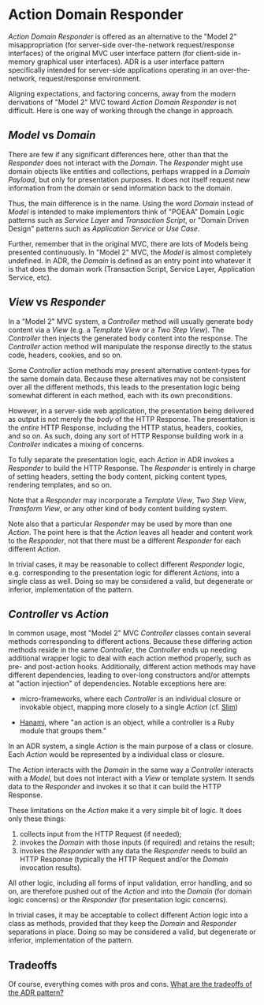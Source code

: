 # Action Domain Responder

_Action Domain Responder_ is offered as an alternative to the "Model 2" misappropriation (for server-side over-the-network request/response interfaces) of the original MVC user interface pattern (for client-side in-memory graphical user interfaces). ADR is a user interface pattern specifically intended for server-side applications operating in an over-the-network, request/response environment.

Aligning expectations, and factoring concerns, away from the modern derivations of "Model 2" MVC toward _Action Domain Responder_ is not difficult. Here is one way of working through the change in approach.

## _Model_ vs _Domain_

There are few if any significant differences here, other than that the _Responder_ does not interact with the _Domain_. The _Responder_ might use domain objects like entities and collections, perhaps wrapped in a _Domain Payload_, but only for presentation purposes. It does not itself request new information from the domain or send information back to the domain.

Thus, the main difference is in the name. Using the word _Domain_ instead of _Model_ is intended to make implementors think of "POEAA" Domain Logic patterns such as _Service Layer_ and _Transaction Script_, or "Domain Driven Design" patterns such as _Application Service_ or _Use Case_.

Further, remember that in the original MVC, there are lots of Models being presented continuously. In "Model 2" MVC, the _Model_ is almost completely undefined. In ADR, the _Domain_ is defined as an entry point into whatever it is that does the domain work (Transaction Script, Service Layer, Application Service, etc).

## _View_ vs _Responder_

In a "Model 2" MVC system, a _Controller_ method will usually generate body content via a _View_ (e.g. a _Template View_ or a _Two Step View_). The _Controller_ then injects the generated body content into the response.  The _Controller_ action method will manipulate the response directly to the status code, headers, cookies, and so on.

Some _Controller_ action methods may present alternative content-types for the same domain data. Because these alternatives may not be consistent over all the different methods, this leads to the presentation logic being somewhat different in each method, each with its own preconditions.

However, in a server-side web application, the presentation being delivered as output is not merely the *body* of the HTTP Response. The presentation is the *entire* HTTP Response, including the HTTP status, headers, cookies, and so on. As such, doing any sort of HTTP Response building work in a _Controller_ indicates a mixing of concerns.

To fully separate the presentation logic, each _Action_ in ADR invokes a _Responder_ to build the HTTP Response. The _Responder_ is entirely in charge of setting headers, setting the body content, picking content types, rendering templates, and so on.

Note that a _Responder_ may incorporate a _Template View_, _Two Step View_, _Transform View_, or any other kind of body content building system.

Note also that a particular _Responder_ may be used by more than one _Action_. The point here is that the _Action_ leaves all header and content work to the _Responder_, not that there must be a different _Responder_ for each different _Action_.

In trivial cases, it may be reasonable to collect different _Responder_ logic, e.g. corresponding to the presentation logic for different _Actions_, into a single class as well. Doing so may be considered a valid, but degenerate or inferior, implementation of the pattern.

## _Controller_ vs _Action_

In common usage, most "Model 2" MVC _Controller_ classes contain several methods corresponding to different actions. Because these differing action methods reside in the same _Controller_, the _Controller_ ends up needing additional wrapper logic to deal with each action method properly, such as pre- and post-action hooks.  Additionally, different action methods may have different dependencies, leading to over-long constructors and/or attempts at "action injection" of dependencies. Notable exceptions here are:

-  micro-frameworks, where each _Controller_ is an individual closure or invokable object, mapping more closely to a single _Action_ (cf. [Slim](http://slimframework.com))

- [Hanami](http://hanamirb.org/guides/1.0/actions/overview/), where "an action is an object, while a controller is a Ruby module that groups them."

In an ADR system, a single _Action_ is the main purpose of a class or closure. Each _Action_ would be represented by a individual class or closure.

The _Action_ interacts with the _Domain_ in the same way a _Controller_ interacts with a _Model_, but does not interact with a _View_ or template system. It sends data to the _Responder_ and invokes it so that it can build the HTTP Response.

These limitations on the _Action_ make it a very simple bit of logic. It does only these things:

1. collects input from the HTTP Request (if needed);
2. invokes the _Domain_ with those inputs (if required) and retains the result;
2. invokes the _Responder_ with any data the _Responder_ needs to build an HTTP Response (typically the HTTP Request and/or the _Domain_ invocation results).

All other logic, including all forms of input validation, error handling, and so on, are therefore pushed out of the _Action_ and into the _Domain_ (for domain logic concerns) or the _Responder_ (for presentation logic concerns).

In trivial cases, it may be acceptable to collect different _Action_ logic into a class as methods, provided that they keep the _Domain_ and _Responder_ separations in place.  Doing so may be considered a valid, but degenerate or inferior, implementation of the pattern.

## Tradeoffs

Of course, everything comes with pros and cons. [What are the tradeoffs of the ADR pattern?](./TRADEOFFS.md)
